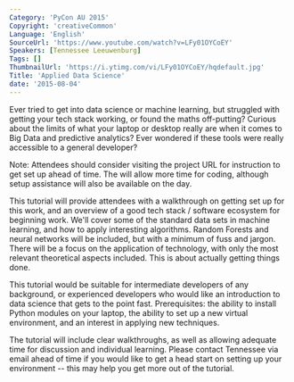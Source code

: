 ```yaml
---
Category: 'PyCon AU 2015'
Copyright: 'creativeCommon'
Language: 'English'
SourceUrl: 'https://www.youtube.com/watch?v=LFy01OYCoEY'
Speakers: [Tennessee Leeuwenburg]
Tags: []
ThumbnailUrl: 'https://i.ytimg.com/vi/LFy01OYCoEY/hqdefault.jpg'
Title: 'Applied Data Science'
date: '2015-08-04'
---
```

Ever tried to get into data science or machine learning, but struggled with getting your tech stack working, or found the maths off-putting? Curious about the limits of what your laptop or desktop really are when it comes to Big Data and predictive analytics? Ever wondered if these tools were really accessible to a general developer?

Note: Attendees should consider visiting the project URL for instruction to get set up ahead of time. The will allow more time for coding, although setup assistance will also be available on the day.

This tutorial will provide attendees with a walkthrough on getting set up for this work, and an overview of a good tech stack / software ecosystem for beginning work. We'll cover some of the standard data sets in machine learning, and how to apply interesting algorithms. Random Forests and neural networks will be included, but with a minimum of fuss and jargon. There will be a focus on the application of technology, with only the most relevant theoretical aspects included. This is about actually getting things done.

This tutorial would be suitable for intermediate developers of any background, or experienced developers who would like an introduction to data science that gets to the point fast. Prerequisites: the ability to install Python modules on your laptop, the ability to set up a new virtual environment, and an interest in applying new techniques.

The tutorial will include clear walkthroughs, as well as allowing adequate time for discussion and individual learning. Please contact Tennessee via email ahead of time if you would like to get a head start on setting up your environment -- this may help you get more out of the tutorial. 
